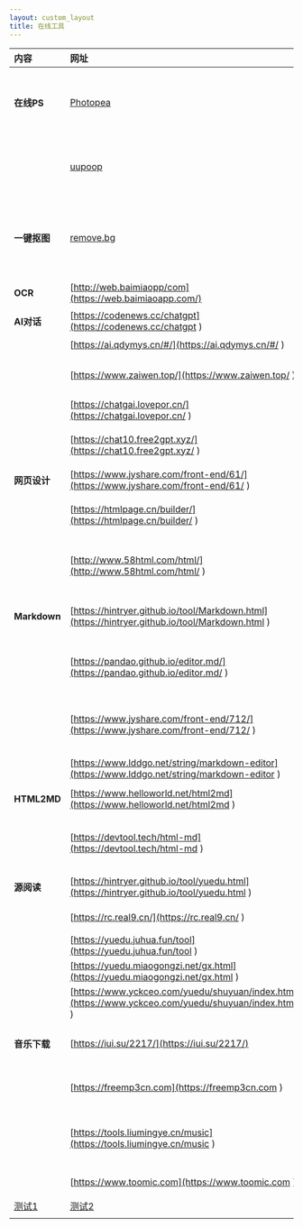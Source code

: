 ```yaml
---
layout: custom_layout
title: 在线工具
---
```


| 内容     | 网址 | 说明 |
| :----------------------------- | :----------------------------------- | :------------------------------ |
| **在线PS** | [Photopea](https://www.photopea.com/ "Photopea")| 非常实用的一款在线Photoshop工具，无需注册登录 |
| | [uupoop](https://www.uupoop.com "uupoop") | 简单看作国内版的「Photopea」。下载需要注册 |
| **一键抠图** | [remove.bg](https://www.remove.bg/zh "remove.bg") | 普通分辨率图片下载免费（无需注册）高分辨率下载需注册（不免费）。中文版容易打不开。 |
|**OCR**|[http://web.baimiaopp/com](https://web.baimiaoapp.com/)|白描网页版|
|**AI对话**|[https://codenews.cc/chatgpt](https://codenews.cc/chatgpt )|下面有AI导航网站|
| | [https://ai.qdymys.cn/#/](https://ai.qdymys.cn/#/ ) |有额度限制 |
| | [https://www.zaiwen.top/](https://www.zaiwen.top/ ) | 高效问答无限制，非GPT模型，有多种模型|
| | [https://chatgai.lovepor.cn/](https://chatgai.lovepor.cn/ ) |有额度限制 |
| | [https://chat10.free2gpt.xyz/](https://chat10.free2gpt.xyz/ )| 完全免费 无需魔法 无需登录 120次/天 免费|
| **网页设计** | [https://www.jyshare.com/front-end/61/](https://www.jyshare.com/front-end/61/ ) | 菜鸟工具 |
| | [https://htmlpage.cn/builder/](https://htmlpage.cn/builder/ ) | 无需注册，自己设计，可导入导出源码 |
| | [http://www.58html.com/html/](http://www.58html.com/html/ )| 可以QQ登录，右键编辑CSS属性，不可以导入源码 |
| **Markdown**| [https://hintryer.github.io/tool/Markdown.html](https://hintryer.github.io/tool/Markdown.html ) | 自制 Markdown 在线编辑器|
| |[https://pandao.github.io/editor.md/](https://pandao.github.io/editor.md/ ) | 开源Editor.md，有各种快捷按键，打开较慢 |
| | [https://www.jyshare.com/front-end/712/](https://www.jyshare.com/front-end/712/ ) | 菜鸟工具，简洁无广告，打开较快，引用开源模块 |
| | [https://www.lddgo.net/string/markdown-editor](https://www.lddgo.net/string/markdown-editor ) | 有其他东西，不影响使用|
|**HTML2MD** | [https://www.helloworld.net/html2md](https://www.helloworld.net/html2md ) |开源，也能通过网址直接生成 |
| | [https://devtool.tech/html-md](https://devtool.tech/html-md ) |HTML转Markdown工具，也能通过网址直接生成  |
| **源阅读**|[https://hintryer.github.io/tool/yuedu.html](https://hintryer.github.io/tool/yuedu.html ) |自制 源阅读编辑器 |
| |[https://rc.real9.cn/](https://rc.real9.cn/ ) |源阅读书源转换工具 |
| |[https://yuedu.juhua.fun/tool](https://yuedu.juhua.fun/tool ) |美化发现工具 |
| |[https://yuedu.miaogongzi.net/gx.html](https://yuedu.miaogongzi.net/gx.html ) |猫公子源 |
| |[https://www.yckceo.com/yuedu/shuyuan/index.html](https://www.yckceo.com/yuedu/shuyuan/index.html ) | 源仓库|
|**音乐下载** |[https://iui.su/2217/](https://iui.su/2217/) | 来源不死鸟 • 2024 年 09 月 20 日|
| |[https://freemp3cn.com](https://freemp3cn.com ) | 无限制，搜索下载简单，只一首一首地下载|
||[https://tools.liumingye.cn/music](https://tools.liumingye.cn/music )|MyFreeMP3，已关闭新用户注册。无限制，搜索下载简单|
||[https://www.toomic.com](https://www.toomic.com )|提供歌词下载，可下低品质音乐|
|[测试1](https://hintryer.github.io/ceshi/ "测试1")|[测试2](https://hintryer.github.io/ceshi2/ "测试2")|[测试3](https://hintryer.github.io/ceshi3/ "测试3")|
||||
